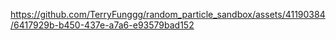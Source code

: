 https://github.com/TerryFunggg/random_particle_sandbox/assets/41190384/6417929b-b450-437e-a7a6-e93579bad152
